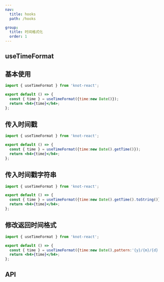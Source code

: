 ```yaml
---
nav:
  title: hooks
  path: /hooks

group:
  title: 时间格式化
  order: 1
---
```


## useTimeFormat

## 基本使用

```jsx
import { useTimeFormat } from 'knot-react';

export default () => {
  const { time } = useTimeFormat({time:new Date()});
  return <h4>{time}</h4>;
};
```

## 传入时间戳

```jsx
import { useTimeFormat } from 'knot-react';

export default () => {
  const { time } = useTimeFormat({time:new Date().getTime()});
  return <h4>{time}</h4>;
};
```

## 传入时间戳字符串

```jsx
import { useTimeFormat } from 'knot-react';

export default () => {
  const { time } = useTimeFormat({time:new Date().getTime().toString()});
  return <h4>{time}</h4>;
};
```

## 修改返回时间格式

```jsx
import { useTimeFormat } from 'knot-react';

export default () => {
  const { time } = useTimeFormat({time:new Date(),pattern:'{y}/{m}/{d} {h}:{i}:{s}'});
  return <h4>{time}</h4>;
};
```

## API

<API id="useTimeFormat"></API>



